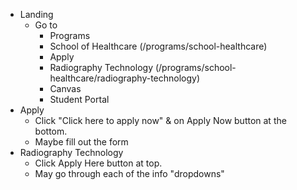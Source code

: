 * Landing
    * Go to
        * Programs
        * School of Healthcare (/programs/school-healthcare)
        * Apply
        * Radiography Technology (/programs/school-healthcare/radiography-technology)
        * Canvas
        * Student Portal
* Apply
    * Click "Click here to apply now" & on Apply Now button at the bottom.
    * Maybe fill out the form
* Radiography Technology
    * Click Apply Here button at top.
    * May go through each of the info "dropdowns"
<!-- Maybe once have the main flows built, start going through these more.
* Admissions
* Programs
* Financial Aid
* Students
* Community
* About MTECH -->